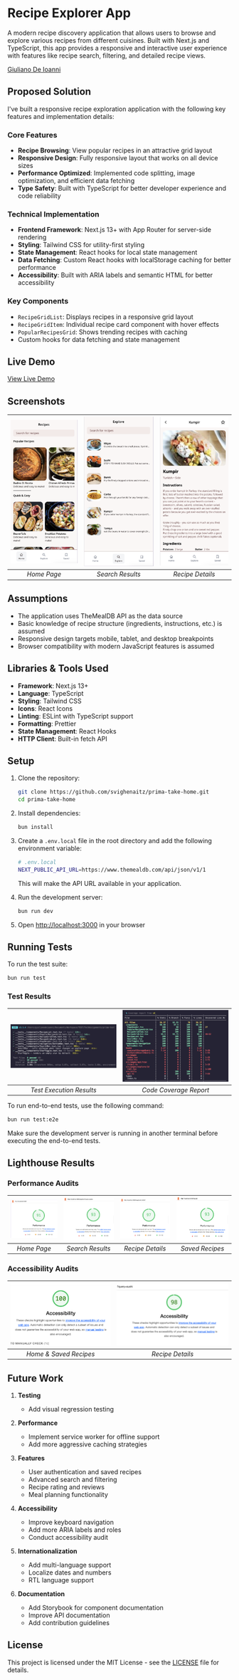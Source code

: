 # Recipe Explorer App

A modern recipe discovery application that allows users to browse and explore various recipes from different cuisines. Built with Next.js and TypeScript, this app provides a responsive and interactive user experience with features like recipe search, filtering, and detailed recipe views.

[Giuliano De Ioanni](mailto:giulianodeioannigcp@gmail.com)

## Proposed Solution

I've built a responsive recipe exploration application with the following key features and implementation details:

### Core Features
- **Recipe Browsing**: View popular recipes in an attractive grid layout
- **Responsive Design**: Fully responsive layout that works on all device sizes
- **Performance Optimized**: Implemented code splitting, image optimization, and efficient data fetching
- **Type Safety**: Built with TypeScript for better developer experience and code reliability

### Technical Implementation
- **Frontend Framework**: Next.js 13+ with App Router for server-side rendering
- **Styling**: Tailwind CSS for utility-first styling
- **State Management**: React hooks for local state management
- **Data Fetching**: Custom React hooks with localStorage caching for better performance
- **Accessibility**: Built with ARIA labels and semantic HTML for better accessibility

### Key Components
- `RecipeGridList`: Displays recipes in a responsive grid layout
- `RecipeGridItem`: Individual recipe card component with hover effects
- `PopularRecipesGrid`: Shows trending recipes with caching
- Custom hooks for data fetching and state management

## Live Demo

[View Live Demo](https://your-deployed-app-url.vercel.app)

## Screenshots

| [<img src="docs/screenshot1.png" alt="Screenshot 1" width="100%">](docs/screenshot1.png) | [<img src="docs/screenshot2.png" alt="Screenshot 2" width="100%">](docs/screenshot2.png) | [<img src="docs/screenshot3.png" alt="Screenshot 3" width="100%">](docs/screenshot3.png) |
|:---:|:---:|:---:|
| *Home Page* | *Search Results* | *Recipe Details* |

## Assumptions

- The application uses TheMealDB API as the data source
- Basic knowledge of recipe structure (ingredients, instructions, etc.) is assumed
- Responsive design targets mobile, tablet, and desktop breakpoints
- Browser compatibility with modern JavaScript features is assumed

## Libraries & Tools Used

- **Framework**: Next.js 13+
- **Language**: TypeScript
- **Styling**: Tailwind CSS
- **Icons**: React Icons
- **Linting**: ESLint with TypeScript support
- **Formatting**: Prettier
- **State Management**: React Hooks
- **HTTP Client**: Built-in fetch API

## Setup

1. Clone the repository:
   ```bash
   git clone https://github.com/svighenaitz/prima-take-home.git
   cd prima-take-home
   ```

2. Install dependencies:
   ```bash
   bun install
   ```

3. Create a `.env.local` file in the root directory and add the following environment variable:
   ```bash
   # .env.local
   NEXT_PUBLIC_API_URL=https://www.themealdb.com/api/json/v1/1
   ```
   
   This will make the API URL available in your application.

4. Run the development server:
   ```bash
   bun run dev
   ```

5. Open [http://localhost:3000](http://localhost:3000) in your browser

## Running Tests

To run the test suite:

```bash
bun run test
```

### Test Results

| [<img src="docs/test/tests.png" alt="Test Execution Results" width="100%">](docs/test/tests.png) | [<img src="docs/test/coverage.png" alt="Code Coverage Report" width="100%">](docs/test/coverage.png) |
|:---:|:---:|
| *Test Execution Results* | *Code Coverage Report* |

To run end-to-end tests, use the following command:

```bash
bun run test:e2e
```

Make sure the development server is running in another terminal before executing the end-to-end tests.

## Lighthouse Results

### Performance Audits

| [<img src="docs/lighthouse/home.png" alt="Home Page Performance" width="100%">](docs/lighthouse/home.png) | [<img src="docs/lighthouse/search.png" alt="Search Results Performance" width="100%">](docs/lighthouse/search.png) | [<img src="docs/lighthouse/details.png" alt="Recipe Details Performance" width="100%">](docs/lighthouse/details.png) | [<img src="docs/lighthouse/saved.png" alt="Saved Recipes Performance" width="100%">](docs/lighthouse/saved.png) |
|:---:|:---:|:---:|:---:|
| *Home Page* | *Search Results* | *Recipe Details* | *Saved Recipes* |

### Accessibility Audits

| [<img src="docs/lighthouse/a11y-home-saved.png" alt="Home & Saved Recipes Accessibility" width="100%">](docs/lighthouse/a11y-home-saved.png) | [<img src="docs/lighthouse/a11y-details.png" alt="Recipe Details Accessibility" width="100%">](docs/lighthouse/a11y-details.png) |
|:---:|:---:|
| *Home & Saved Recipes* | *Recipe Details* |

## Future Work

1. **Testing**
   - Add visual regression testing

2. **Performance**
   - Implement service worker for offline support
   - Add more aggressive caching strategies


3. **Features**
   - User authentication and saved recipes
   - Advanced search and filtering
   - Recipe rating and reviews
   - Meal planning functionality

4. **Accessibility**
   - Improve keyboard navigation
   - Add more ARIA labels and roles
   - Conduct accessibility audit

5. **Internationalization**
   - Add multi-language support
   - Localize dates and numbers
   - RTL language support

6. **Documentation**
   - Add Storybook for component documentation
   - Improve API documentation
   - Add contribution guidelines

## License

This project is licensed under the MIT License - see the [LICENSE](LICENSE) file for details.